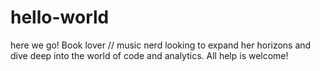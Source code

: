 # hello-world
here we go!
Book lover // music nerd looking to expand her horizons and dive deep into the world of code and analytics.
All help is welcome!

